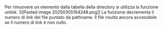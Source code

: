 Per rimuovere un elemento dalla tabella della directory si utilizza la funzione unlink.
![[Pasted image 20250305164248.png]]
La funzione decrementa il numero di link del file puntato da pathname. Il file risulta ancora accessibile se il numero di link è non nullo.
